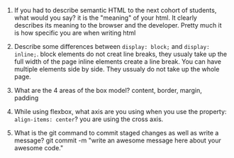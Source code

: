 1. If you had to describe semantic HTML to the next cohort of students, what would you say?
it is the "meaning" of your html. It clearly describes its meaning to the browser and the developer. Pretty much it is how specific you are when writing html

2. Describe some differences between ```display: block;``` and ```display: inline;```.
block elements do not creat line breaks, they usualy take up the full width of the page
inline elements create a line break. You can have multiple elements side by side. They ussualy do not take up the whole page.
3. What are the 4 areas of the box model?
content, border, margin, padding

4. While using flexbox, what axis are you using when you use the property: ```align-items: center```?
you are using the cross axis.

5. What is the git command to commit staged changes as well as write a message? 
git commit -m "write an awesome message here about your awesome code."